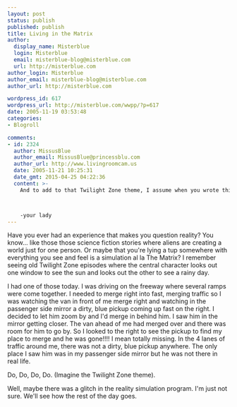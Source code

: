 ```yaml
---
layout: post
status: publish
published: publish
title: Living in the Matrix
author:
  display_name: Misterblue
  login: Misterblue
  email: misterblue-blog@misterblue.com
  url: http://misterblue.com
author_login: Misterblue
author_email: misterblue-blog@misterblue.com
author_url: http://misterblue.com

wordpress_id: 617
wordpress_url: http://misterblue.com/wwpp/?p=617
date: 2005-11-19 03:53:48
categories:
- Blogroll

comments:
- id: 2324
  author: MissusBlue
  author_email: MissusBlue@princessblu.com
  author_url: http://www.livingroomcam.us
  date: 2005-11-21 10:25:31
  date_gmt: 2015-04-25 04:22:36
  content: >-
    And to add to that Twilight Zone theme, I assume when you wrote this, that you hadn't realized that you'd be WATCHING some of the Matrix movie on TV later that same evening.  That's weird, too.  That's not something you'd be likely to know ahead of time, It's possible, but unlikely for you.



    -your lady
---
```

<p>
Have you ever had an experience that makes you question reality?
You know... like those those science fiction stories where aliens are creating a world
just for one person.
Or maybe that you're lying a tup somewhere with everything you see and feel
is a simulation al la The Matrix?
I remember seeing old Twilight Zone episodes where the central character looks out one window to see the sun and looks out the other to see a rainy day.
</p>
<p>
I had one of those today.
I was driving on the freeway where several ramps were come together.
I needed to merge right into fast, merging traffic so I was watching
the van in front of me merge right and watching in the passenger side mirror
a dirty, blue pickup coming up fast on the right.
I decided to let him zoom by and I'd merge in behind him.
I saw him in the mirror getting closer.
The van ahead of me had merged over and there was room for him
to go by.
So I looked to the right to see the pickup to find my place to merge
and he was gone!!!!
I mean totally missing.
In the 4 lanes of traffic around me, there was not a dirty, blue pickup
anywhere.
The only place I saw him was in my passenger side mirror but he
was not there in real life.
</p>
<p>
Do, Do, Do, Do. (Imagine the Twilight Zone theme).
</p>
<p>
Well, maybe there was a glitch in the reality simulation program.
I'm just not sure.  We'll see how the rest of the day goes.
</p>
